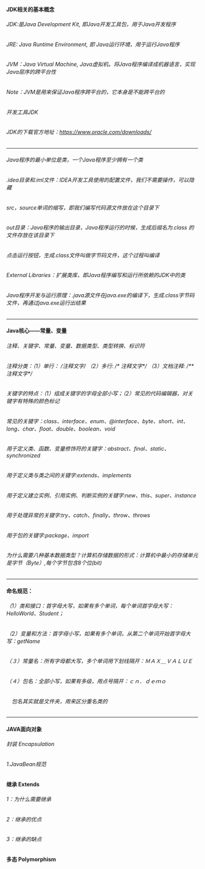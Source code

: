 #### JDK相关的基本概念
###### JDK:是Java Development Kit, 即Java开发工具包，用于Java开发程序
###### JRE: Java Runtime Environment, 即 Java运行环境，用于运行Java程序
###### JVM：Java Virtual Machine, Java虚拟机。将Java程序编译成机器语言，实现Java层序的跨平台性
###### Note：JVM是用来保证Java程序跨平台的，它本身是不能跨平台的
###### 开发工具JDK
###### JDK的下载官方地址：https://www.oracle.com/downloads/
__________________________________________________________________________________


###### Java程序的最小单位是类，一个Java程序至少拥有一个类
###### .idea目录和.iml文件：IDEA开发工具使用的配置文件，我们不需要操作，可以隐藏
###### src，source单词的缩写，即我们编写代码源文件放在这个目录下
###### out目录：Java程序的输出目录，Java程序运行的时候，生成后缀名为.class 的文件存放在该目录下
###### 点击运行按钮，生成.class文件叫做字节码文件，这个过程叫编译
###### External Libraries：扩展类库，即Java程序编写和运行所依赖的JDK中的类
###### Java程序开发与运行原理：.java源文件在java.exe的编译下，生成.class字节码文件，再通过java.exe运行出结果

________________________________________________________________________________________________

#### Java核心——常量、变量
###### 注释、关键字、常量、变量、数据类型、类型转换、标识符
###### 注释分类：（1）单行： /注释文字/  （2）多行: /* 注释文字*/ （3）文档注释: /** 注释文字*/
###### 关键字的特点：（1）组成关键字的字母全部小写；（2）常见的代码编辑器，对关键字有特殊的颜色标记
###### 常见的关键字：class、interface、enum、@interface、byte、short、int、long、char、float、double、boolean、void
###### 用于定义类、函数、变量修饰符的关键字：abstract、final、static、synchronized
###### 用于定义类与类之间的关键字:extends、implements
###### 用于定义建立实例、引用实例、判断实例的关键字:new、this、super、instance
###### 用于处理异常的关键字:try、catch、finally、throw、throws
###### 用于包的关键字:package、import
###### 为什么需要八种基本数据类型？计算机存储数据的形式：计算机中最小的存储单元是字节（Byte）,每个字节包含8个位(bit)

_______________________________________________________________________________________________
#### 命名规范：
###### （1）类和接口：首字母大写，如果有多个单词，每个单词首字母大写：HelloWorld、Student；
###### （2）变量和方法：首字母小写，如果有多个单词，从第二个单词开始首字母大写：getName
###### （３）常量名：所有字母都大写，多个单词用下划线隔开：ＭＡＸ＿ＶＡＬＵＥ
###### （４）包名：全部小写，如果有多级，用点号隔开：ｃｎ．ｄｅｍｏ
###### 　包名其实就是文件夹，用来区分重名类的
__________________________________________________________________________________________________
#### JAVA面向对象
###### 封装 Encapsulation
###### 1.JavaBean规范
#### 继承 Extends
###### 1：为什么需要继承
###### 2：继承的优点
###### 3：继承的缺点
#### 多态 Polymorphism


